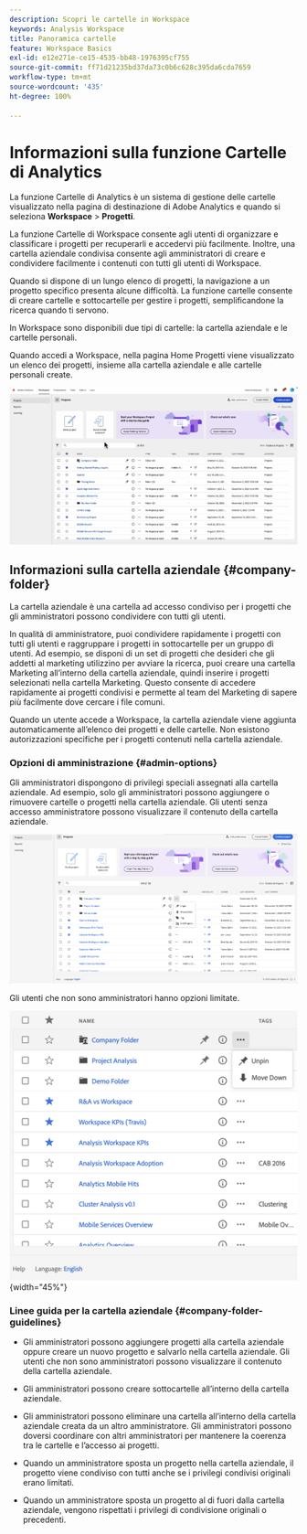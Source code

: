 ```yaml
---
description: Scopri le cartelle in Workspace
keywords: Analysis Workspace
title: Panoramica cartelle
feature: Workspace Basics
exl-id: e12e271e-ce15-4535-bb48-1976395cf755
source-git-commit: ff71d21235bd37da73c0b6c628c395da6cda7659
workflow-type: tm+mt
source-wordcount: '435'
ht-degree: 100%

---
```


# Informazioni sulla funzione Cartelle di Analytics

La funzione Cartelle di Analytics è un sistema di gestione delle cartelle visualizzato nella pagina di destinazione di Adobe Analytics e quando si seleziona **Workspace** > **Progetti**.

La funzione Cartelle di Workspace consente agli utenti di organizzare e classificare i progetti per recuperarli e accedervi più facilmente. Inoltre, una cartella aziendale condivisa consente agli amministratori di creare e condividere facilmente i contenuti con tutti gli utenti di Workspace.

Quando si dispone di un lungo elenco di progetti, la navigazione a un progetto specifico presenta alcune difficoltà. La funzione cartelle consente di creare cartelle e sottocartelle per gestire i progetti, semplificandone la ricerca quando ti servono.

In Workspace sono disponibili due tipi di cartelle: la cartella aziendale e le cartelle personali.

Quando accedi a Workspace, nella pagina Home Progetti viene visualizzato un elenco dei progetti, insieme alla cartella aziendale e alle cartelle personali create.

![](/help/analysis-workspace/build-workspace-project/assets/landing-page2.png)

## Informazioni sulla cartella aziendale {#company-folder}

La cartella aziendale è una cartella ad accesso condiviso per i progetti che gli amministratori possono condividere con tutti gli utenti.

In qualità di amministratore, puoi condividere rapidamente i progetti con tutti gli utenti e raggruppare i progetti in sottocartelle per un gruppo di utenti. Ad esempio, se disponi di un set di progetti che desideri che gli addetti al marketing utilizzino per avviare la ricerca, puoi creare una cartella Marketing all’interno della cartella aziendale, quindi inserire i progetti selezionati nella cartella Marketing. Questo consente di accedere rapidamente ai progetti condivisi e permette al team del Marketing di sapere più facilmente dove cercare i file comuni.

Quando un utente accede a Workspace, la cartella aziendale viene aggiunta automaticamente all’elenco dei progetti e delle cartelle. Non esistono autorizzazioni specifiche per i progetti contenuti nella cartella aziendale.


### Opzioni di amministrazione {#admin-options}

Gli amministratori dispongono di privilegi speciali assegnati alla cartella aziendale. Ad esempio, solo gli amministratori possono aggiungere o rimuovere cartelle o progetti nella cartella aziendale. Gli utenti senza accesso amministratore possono visualizzare il contenuto della cartella aziendale.

![](/help/analysis-workspace/build-workspace-project/assets/admin-options.png)

Gli utenti che non sono amministratori hanno opzioni limitate.

![](/help/analysis-workspace/build-workspace-project/assets/non-admin-folder-options.png){width="45%"}

### Linee guida per la cartella aziendale {#company-folder-guidelines}

- Gli amministratori possono aggiungere progetti alla cartella aziendale oppure creare un nuovo progetto e salvarlo nella cartella aziendale. Gli utenti che non sono amministratori possono visualizzare il contenuto della cartella aziendale.

- Gli amministratori possono creare sottocartelle all’interno della cartella aziendale.

- Gli amministratori possono eliminare una cartella all’interno della cartella aziendale creata da un altro amministratore. Gli amministratori possono doversi coordinare con altri amministratori per mantenere la coerenza tra le cartelle e l’accesso ai progetti.

- Quando un amministratore sposta un progetto nella cartella aziendale, il progetto viene condiviso con tutti anche se i privilegi condivisi originali erano limitati.

- Quando un amministratore sposta un progetto al di fuori dalla cartella aziendale, vengono rispettati i privilegi di condivisione originali o precedenti.
